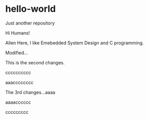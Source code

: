 # hello-world
Just another repository

Hi Humans!

Allen Here, I like Emebedded System Design and C programming.


Modified...

This is the second changes.

cccccccccc

aaacccccccc

The 3rd changes...aaaa

aaaacccccc

ccccccccc
